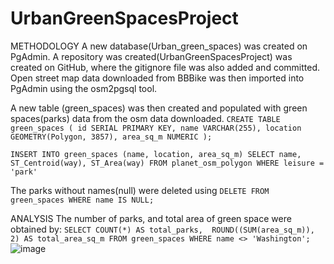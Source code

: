 # UrbanGreenSpacesProject
METHODOLOGY
A new database(Urban_green_spaces) was created on PgAdmin.
A repository was created(UrbanGreenSpacesProject) was created on GitHub, where the gitignore file was also added and committed.
Open street map data downloaded from BBBike was then imported into PgAdmin using the osm2pgsql tool.

A new table (green_spaces) was then created and populated with green spaces(parks) data from the osm data downloaded.
`CREATE TABLE green_spaces (
id SERIAL PRIMARY KEY,
name VARCHAR(255),
location GEOMETRY(Polygon, 3857),
area_sq_m NUMERIC
);`

`INSERT INTO green_spaces (name, location, area_sq_m)
SELECT name, ST_Centroid(way), ST_Area(way)
FROM planet_osm_polygon
WHERE leisure = 'park'`

The parks without names(null) were deleted using 
`DELETE FROM green_spaces
WHERE name IS NULL;`

ANALYSIS
The number of parks, and total area of green space were obtained by:
`SELECT COUNT(*) AS total_parks, 
ROUND((SUM(area_sq_m)), 2) AS total_area_sq_m
FROM green_spaces
WHERE name <> 'Washington';`
![image](https://github.com/isackwalube/UrbanGreenSpacesProject/assets/156945477/270b4d46-4b9e-41f4-9337-9f762d4899dd)









